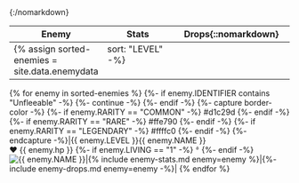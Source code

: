 <style>@import url('https://fonts.googleapis.com/css2?family=Noto+Color+Emoji&display=swap');</style>
<style>tbody > tr { vertical-align: top; }</style>

|Enemy|Stats|Drops{::nomarkdown}<colgroup><col><col style="width: 25%;"><col style="width: 360px;"></colgroup>{:/nomarkdown}|
|-|-|-|
{% assign sorted-enemies = site.data.enemydata | sort: "LEVEL" -%}
{% for enemy in sorted-enemies %}
  {%- if enemy.IDENTIFIER contains "Unfleeable" -%}
    {%- continue -%}
  {%- endif -%}
  {%- capture border-color -%}
    {%- if enemy.RARITY == "COMMON" -%}
      #d1c29d
    {%- endif -%}
    {%- if enemy.RARITY == "RARE" -%}
      #ffe790
    {%- endif -%}
    {%- if enemy.RARITY == "LEGENDARY" -%}
      #ffffc0
    {%- endif -%}
  {%- endcapture -%}|<span class="enemy-level" title="Level">{{ enemy.LEVEL }}</span><span id="{{ enemy.IDENTIFIER | downcase | replace: ' ', '-' }}" class="record-name">{{ enemy.NAME }}</span><br /><span title="HP"><span class="emoji">❤</span> {{ enemy.hp }}</span>
  {%- if enemy.LIVING == "1" -%}
    <span title="Drops potions" class="emoji" style="font-size: 0.5em; vertical-align: super;"> 🩸</span>
  {%- endif -%}
  <br /><img class="enemy-image" style="border-color: {{ border-color }};" alt="{{ enemy.NAME }}" src="/assets/img/enemies/{{ enemy.IMAGE | downcase }}.gif" />|{% include enemy-stats.md enemy=enemy %}|{%- include enemy-drops.md enemy=enemy -%}|
{% endfor %}